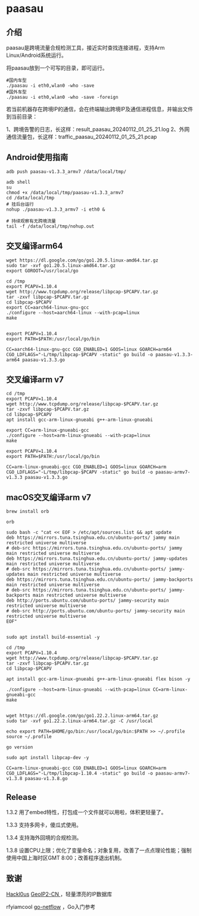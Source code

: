 # paasau
## 介绍
paasau是跨境流量合规检测工具，接近实时查找连接进程，支持Arm Linux/Android系统运行。

将paasau放到一个可写的目录，即可运行。
```
#国内车型
./paasau -i eth0,wlan0 -who -save
#国外车型
./paasau -i eth0,wlan0 -who -save -foreign
```
若当前机器存在跨境IP的通信，会在终端输出跨境IP及通信进程信息，并输出文件到当前目录：

1、跨境告警的日志，长这样：result_paasau_20240112_01_25_21.log
2、外网通信流量包，长这样：traffic_paasau_20240112_01_25_21.pcap


## Android使用指南
```
adb push paasau-v1.3.3_armv7 /data/local/tmp/

adb shell
su
chmod +x /data/local/tmp/paasau-v1.3.3_armv7
cd /data/local/tmp
# 挂后台运行
nohup ./paasau-v1.3.3_armv7 -i eth0 &

# 持续观察有无跨境流量
tail -f /data/local/tmp/nohup.out
```


## 交叉编译arm64
```
wget https://dl.google.com/go/go1.20.5.linux-amd64.tar.gz
sudo tar -xvf go1.20.5.linux-amd64.tar.gz
export GOROOT=/usr/local/go

cd /tmp
export PCAPV=1.10.4
wget http://www.tcpdump.org/release/libpcap-$PCAPV.tar.gz
tar -zxvf libpcap-$PCAPV.tar.gz
cd libpcap-$PCAPV
export CC=aarch64-linux-gnu-gcc
./configure --host=aarch64-linux --with-pcap=linux
make


export PCAPV=1.10.4
export PATH=$PATH:/usr/local/go/bin

CC=aarch64-linux-gnu-gcc CGO_ENABLED=1 GOOS=linux GOARCH=arm64 CGO_LDFLAGS="-L/tmp/libpcap-$PCAPV -static" go build -o paasau-v1.3.3-arm64 paasau-v1.3.3.go 
```

## 交叉编译arm v7
```
cd /tmp
export PCAPV=1.10.4
wget http://www.tcpdump.org/release/libpcap-$PCAPV.tar.gz
tar -zxvf libpcap-$PCAPV.tar.gz
cd libpcap-$PCAPV
apt install gcc-arm-linux-gnueabi g++-arm-linux-gnueabi

export CC=arm-linux-gnueabi-gcc
./configure --host=arm-linux-gnueabi --with-pcap=linux
make

export PCAPV=1.10.4
export PATH=$PATH:/usr/local/go/bin

CC=arm-linux-gnueabi-gcc CGO_ENABLED=1 GOOS=linux GOARCH=arm CGO_LDFLAGS="-L/tmp/libpcap-$PCAPV -static" go build -o paasau-armv7-v1.3.3 paasau-v1.3.3.go

```

## macOS交叉编译arm v7
```
brew install orb

orb

sudo bash -c "cat << EOF > /etc/apt/sources.list && apt update 
deb https://mirrors.tuna.tsinghua.edu.cn/ubuntu-ports/ jammy main restricted universe multiverse
# deb-src https://mirrors.tuna.tsinghua.edu.cn/ubuntu-ports/ jammy main restricted universe multiverse
deb https://mirrors.tuna.tsinghua.edu.cn/ubuntu-ports/ jammy-updates main restricted universe multiverse
# deb-src https://mirrors.tuna.tsinghua.edu.cn/ubuntu-ports/ jammy-updates main restricted universe multiverse
deb https://mirrors.tuna.tsinghua.edu.cn/ubuntu-ports/ jammy-backports main restricted universe multiverse
# deb-src https://mirrors.tuna.tsinghua.edu.cn/ubuntu-ports/ jammy-backports main restricted universe multiverse
deb http://ports.ubuntu.com/ubuntu-ports/ jammy-security main restricted universe multiverse
# deb-src http://ports.ubuntu.com/ubuntu-ports/ jammy-security main restricted universe multiverse
EOF"


sudo apt install build-essential -y

cd /tmp
export PCAPV=1.10.4
wget http://www.tcpdump.org/release/libpcap-$PCAPV.tar.gz
tar -zxvf libpcap-$PCAPV.tar.gz
cd libpcap-$PCAPV

apt install gcc-arm-linux-gnueabi g++-arm-linux-gnueabi flex bison -y

./configure --host=arm-linux-gnueabi --with-pcap=linux CC=arm-linux-gnueabi-gcc
make


wget https://dl.google.com/go/go1.22.2.linux-arm64.tar.gz
sudo tar -xvf go1.22.2.linux-arm64.tar.gz -C /usr/local

echo export PATH=$HOME/go/bin:/usr/local/go/bin:$PATH >> ~/.profile
source ~/.profile

go version

sudo apt install libpcap-dev -y

CC=arm-linux-gnueabi-gcc CGO_ENABLED=1 GOOS=linux GOARCH=arm CGO_LDFLAGS="-L/tmp/libpcap-1.10.4 -static" go build -o paasau-armv7-v1.3.8 paasau-v1.3.8.go 

```

## Release
1.3.2 用了embed特性，打包成一个文件就可以用啦，体积更轻量了。

1.3.3 支持多网卡，傻瓜式使用。

1.3.4 支持海外回境的合规检测。

1.3.8 设置CPU上限；优化了变量命名；对象复用，改善了一点点理论性能；强制使用中国上海时区GMT 8:00；改善程序退出机制。


## 致谢

[Hackl0us](https://github.com/Hackl0us) [GeoIP2-CN ](https://github.com/Hackl0us/GeoIP2-CN)，轻量漂亮的IP数据库

rfyiamcool [go-netflow](https://github.com/rfyiamcool/go-netflow) ，Go入门参考



